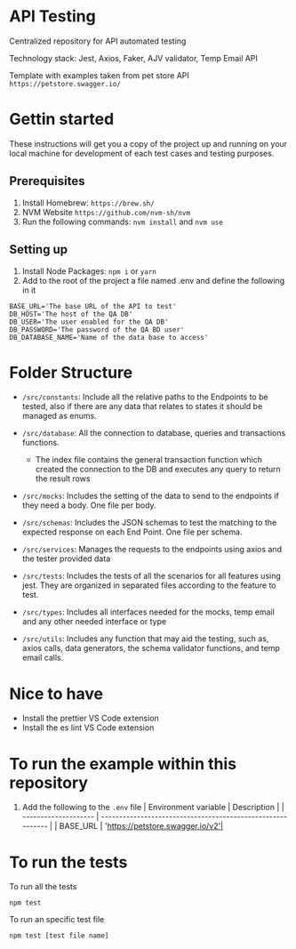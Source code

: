 # API Testing

Centralized repository for API automated testing

Technology stack: Jest, Axios, Faker, AJV validator, Temp Email API

Template with examples taken from pet store API `https://petstore.swagger.io/`

# Gettin started

These instructions will get you a copy of the project up and running on your local machine for development of each test cases and testing purposes.

## Prerequisites

1. Install Homebrew: `https://brew.sh/`
2. NVM Website `https://github.com/nvm-sh/nvm`
3. Run the following commands: `nvm install` and `nvm use`

## Setting up

1. Install Node Packages: `npm i` or `yarn`
2. Add to the root of the project a file named .env and define the following in it

```
BASE_URL='The base URL of the API to test'
DB_HOST='The host of the QA DB'
DB_USER='The user enabled for the QA DB'
DB_PASSWORD='The password of the QA BD user'
DB_DATABASE_NAME='Name of the data base to access'
```

# Folder Structure

- `/src/constants`: Include all the relative paths to the Endpoints to be tested, also if there are any data that relates to states it should be managed as enums.

- `/src/database`: All the connection to database, queries and transactions functions.

  - The index file contains the general transaction function which created the connection to the DB and executes any query to return the result rows

- `/src/mocks`: Includes the setting of the data to send to the endpoints if they need a body. One file per body.

- `/src/schemas`: Includes the JSON schemas to test the matching to the expected response on each End Point. One file per schema.

- `/src/services`: Manages the requests to the endpoints using axios and the tester provided data

- `/src/tests`: Includes the tests of all the scenarios for all features using jest. They are organized in separated files according to the feature to test.

- `/src/types`: Includes all interfaces needed for the mocks, temp email and any other needed interface or type

- `/src/utils`: Includes any function that may aid the testing, such as, axios calls, data generators, the schema validator functions, and temp email calls.

# Nice to have

- Install the prettier VS Code extension
- Install the es lint VS Code extension

# To run the example within this repository

1. Add the following to the `.env` file
   | Environment variable | Description |
   | -------------------- | ----------------------------------------------------------- |
   | BASE_URL | 'https://petstore.swagger.io/v2'|

# To run the tests

To run all the tests

```
npm test
```

To run an specific test file

```
npm test [test file name]
```

